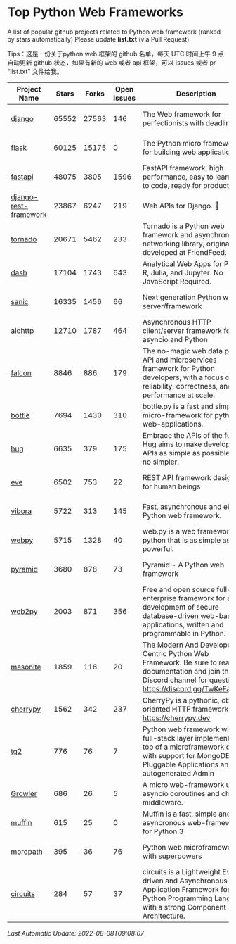 # Top Python Web Frameworks
A list of popular github projects related to Python web framework (ranked by stars automatically)
Please update **list.txt** (via Pull Request)

Tips：这是一份关于python web 框架的 github 名单，每天 UTC 时间上午 9 点自动更新 github 状态，如果有新的 web 或者 api 框架，可以 issues 或者 pr “list.txt” 文件给我。

| Project Name | Stars | Forks | Open Issues | Description | Last Commit |
| ------------ | ----- | ----- | ----------- | ----------- | ----------- |
| [django](https://github.com/django/django) | 65552 | 27563 | 146 | The Web framework for perfectionists with deadlines. | 2022-08-08 05:27:32 |
| [flask](https://github.com/pallets/flask) | 60125 | 15175 | 0 | The Python micro framework for building web applications. | 2022-08-05 18:35:36 |
| [fastapi](https://github.com/tiangolo/fastapi) | 48075 | 3805 | 1596 | FastAPI framework, high performance, easy to learn, fast to code, ready for production | 2022-07-20 13:21:07 |
| [django-rest-framework](https://github.com/encode/django-rest-framework) | 23867 | 6247 | 219 | Web APIs for Django. 🎸 | 2022-08-01 15:28:05 |
| [tornado](https://github.com/tornadoweb/tornado) | 20671 | 5462 | 233 | Tornado is a Python web framework and asynchronous networking library, originally developed at FriendFeed. | 2022-07-04 02:22:03 |
| [dash](https://github.com/plotly/dash) | 17104 | 1743 | 643 | Analytical Web Apps for Python, R, Julia, and Jupyter. No JavaScript Required. | 2022-08-02 17:11:12 |
| [sanic](https://github.com/sanic-org/sanic) | 16335 | 1456 | 66 | Next generation Python web server/framework | Build fast. Run fast. | 2022-08-02 10:56:53 |
| [aiohttp](https://github.com/aio-libs/aiohttp) | 12710 | 1787 | 464 | Asynchronous HTTP client/server framework for asyncio and Python | 2022-08-03 21:29:00 |
| [falcon](https://github.com/falconry/falcon) | 8846 | 886 | 179 | The no-magic web data plane API and microservices framework for Python developers, with a focus on reliability, correctness, and performance at scale. | 2022-08-07 08:15:44 |
| [bottle](https://github.com/bottlepy/bottle) | 7694 | 1430 | 310 | bottle.py is a fast and simple micro-framework for python web-applications. | 2022-08-03 13:51:35 |
| [hug](https://github.com/hugapi/hug) | 6635 | 379 | 175 | Embrace the APIs of the future. Hug aims to make developing APIs as simple as possible, but no simpler. | 2020-08-10 05:07:26 |
| [eve](https://github.com/pyeve/eve) | 6502 | 753 | 22 | REST API framework designed for human beings | 2022-08-01 08:53:20 |
| [vibora](https://github.com/vibora-io/vibora) | 5722 | 313 | 145 | Fast, asynchronous and elegant Python web framework. | 2019-02-11 10:54:12 |
| [webpy](https://github.com/webpy/webpy) | 5715 | 1328 | 40 | web.py is a web framework for python that is as simple as it is powerful.  | 2022-07-31 04:44:39 |
| [pyramid](https://github.com/Pylons/pyramid) | 3680 | 878 | 73 | Pyramid - A Python web framework | 2022-03-13 22:49:13 |
| [web2py](https://github.com/web2py/web2py) | 2003 | 871 | 356 | Free and open source full-stack enterprise framework for agile development of secure database-driven web-based applications, written and programmable in Python. | 2022-06-04 18:11:51 |
| [masonite](https://github.com/MasoniteFramework/masonite) | 1859 | 116 | 20 | The Modern And Developer Centric Python Web Framework. Be sure to read the documentation and join the Discord channel for questions: https://discord.gg/TwKeFahmPZ | 2022-07-31 01:35:02 |
| [cherrypy](https://github.com/cherrypy/cherrypy) | 1562 | 342 | 237 | CherryPy is a pythonic, object-oriented HTTP framework.      https://cherrypy.dev | 2022-07-17 20:36:25 |
| [tg2](https://github.com/TurboGears/tg2) | 776 | 76 | 7 | Python web framework with full-stack layer implemented on top of a microframework core with support for MongoDB, Pluggable Applications and autogenerated Admin | 2021-05-26 09:26:31 |
| [Growler](https://github.com/pyGrowler/Growler) | 686 | 26 | 5 | A micro web-framework using asyncio coroutines and chained middleware. | 2020-03-08 07:51:41 |
| [muffin](https://github.com/klen/muffin) | 615 | 25 | 0 | Muffin is a fast, simple and asyncronous web-framework for Python 3 | 2022-05-06 14:06:59 |
| [morepath](https://github.com/morepath/morepath) | 395 | 36 | 76 | Python web microframework with superpowers | 2022-05-29 18:09:39 |
| [circuits](https://github.com/circuits/circuits) | 284 | 57 | 37 | circuits is a Lightweight Event driven and Asynchronous Application Framework for the Python Programming Language with a strong Component Architecture. | 2021-11-04 22:25:25 |

*Last Automatic Update: 2022-08-08T09:08:07*